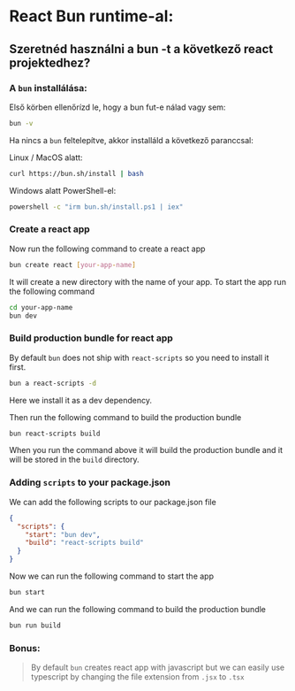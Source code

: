 # React Bun runtime-al:

## Szeretnéd használni a bun -t a következő react projektedhez?


### A `bun` installálása:

Első körben ellenőrízd le, hogy a bun fut-e nálad vagy sem:

```sh
bun -v
```

Ha nincs a `bun` feltelepítve, akkor installáld a következő paranccsal:

Linux / MacOS alatt:
```sh
curl https://bun.sh/install | bash
```
Windows alatt PowerShell-el:
```sh
powershell -c "irm bun.sh/install.ps1 | iex"
```

### Create a react app

Now run the following command to create a react app

```sh
bun create react [your-app-name]
```

It will create a new directory with the name of your app. To start the app run the following command

```sh
cd your-app-name
bun dev
```

### Build production bundle for react app

By default `bun` does not ship with `react-scripts` so you need to install it first.

```sh
bun a react-scripts -d
```

Here we install it as a dev dependency.

Then run the following command to build the production bundle

```sh
bun react-scripts build
```

When you run the command above it will build the production bundle and it will be stored in the `build` directory.

### Adding `scripts` to your package.json

We can add the following scripts to our package.json file

```json
{
  "scripts": {
    "start": "bun dev",
    "build": "react-scripts build"
  }
}
```

Now we can run the following command to start the app

```sh
bun start
```

And we can run the following command to build the production bundle

```sh
bun run build
```

### Bonus:

> By default `bun` creates react app with javascript but we can easily use typescript by changing the file extension from `.jsx` to `.tsx`
